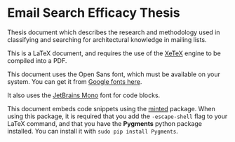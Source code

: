 # Email Search Efficacy Thesis
Thesis document which describes the research and methodology used in classifying and searching for architectural knowledge in mailing lists.

This is a LaTeX document, and requires the use of the [XeTeX](https://en.wikipedia.org/wiki/XeTeX) engine to be compiled into a PDF.

This document uses the Open Sans font, which must be available on your system. You can get it from [Google fonts here](https://fonts.google.com/specimen/Open+Sans).

It also uses the [JetBrains Mono](https://www.jetbrains.com/lp/mono/) font for code blocks.

This document embeds code snippets using the [minted](https://ctan.org/tex-archive/macros/latex/contrib/minted/) package. When using this package, it is required that you add the `-escape-shell` flag to your LaTeX command, and that you have the **Pygments** python package installed. You can install it with `sudo pip install Pygments`.
